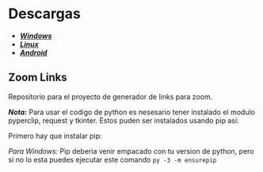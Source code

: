 # Descargas
* [_**Windows**_](https://github.com/shernandezz/zoom-links/raw/master/Versions/Windows/ZL%20Windows%20Installer.exe)
* [_**Linux**_](https://github.com/shernandezz/zoom-links/raw/master/Versions/Linux/Zoom%20Links)
* [_**Android**_](https://github.com/shernandezz/zoom-links/raw/master/Versions/Android/ZL%20andriod.apk)
## Zoom Links

Repositorio para el proyecto de generador de links para zoom.

_**Nota:**_ Para usar el codigo de python es nesesario tener instalado el modulo pyperclip, request y tkinter. Estos puden ser instalados usando pip asi:

Primero hay que instalar pip:

_Para Windows:_ Pip deberia venir empacado con tu version de python, pero si no lo esta puedes ejecutar este comando `py -3 -m ensurepip`